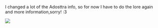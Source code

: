 I changed a lot of the Adosttra info, so for now I have to do the lore again and more information,sorry! :3 

![](https://komarev.com/ghpvc/?username=your-github-username&color=bbdee0)
